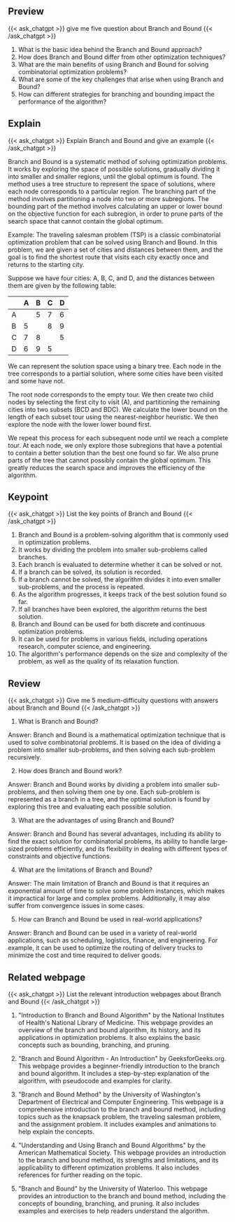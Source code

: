 ## Preview
{{< ask_chatgpt >}}
give me five question about Branch and Bound
{{< /ask_chatgpt >}}



1. What is the basic idea behind the Branch and Bound approach? 
2. How does Branch and Bound differ from other optimization techniques? 
3. What are the main benefits of using Branch and Bound for solving combinatorial optimization problems? 
4. What are some of the key challenges that arise when using Branch and Bound? 
5. How can different strategies for branching and bounding impact the performance of the algorithm?   

## Explain
{{< ask_chatgpt >}}
Explain Branch and Bound and give an example
{{< /ask_chatgpt >}}



Branch and Bound is a systematic method of solving optimization problems. It works by exploring the space of possible solutions, gradually dividing it into smaller and smaller regions, until the global optimum is found. The method uses a tree structure to represent the space of solutions, where each node corresponds to a particular region. The branching part of the method involves partitioning a node into two or more subregions. The bounding part of the method involves calculating an upper or lower bound on the objective function for each subregion, in order to prune parts of the search space that cannot contain the global optimum. 

Example: The traveling salesman problem (TSP) is a classic combinatorial optimization problem that can be solved using Branch and Bound. In this problem, we are given a set of cities and distances between them, and the goal is to find the shortest route that visits each city exactly once and returns to the starting city. 

Suppose we have four cities: A, B, C, and D, and the distances between them are given by the following table:

|   | A | B | C | D |
| - | - | - | - | - |
| A |   | 5 | 7 | 6 |
| B | 5 |   | 8 | 9 |
| C | 7 | 8 |   | 5 |
| D | 6 | 9 | 5 |   |

We can represent the solution space using a binary tree. Each node in the tree corresponds to a partial solution, where some cities have been visited and some have not. 

The root node corresponds to the empty tour. We then create two child nodes by selecting the first city to visit (A), and partitioning the remaining cities into two subsets (BCD and BDC). We calculate the lower bound on the length of each subset tour using the nearest-neighbor heuristic. We then explore the node with the lower lower bound first. 

We repeat this process for each subsequent node until we reach a complete tour. At each node, we only explore those subregions that have a potential to contain a better solution than the best one found so far. We also prune parts of the tree that cannot possibly contain the global optimum. This greatly reduces the search space and improves the efficiency of the algorithm.   

## Keypoint
{{< ask_chatgpt >}}
List the key points of Branch and Bound
{{< /ask_chatgpt >}}



1. Branch and Bound is a problem-solving algorithm that is commonly used in optimization problems.
2. It works by dividing the problem into smaller sub-problems called branches.
3. Each branch is evaluated to determine whether it can be solved or not.
4. If a branch can be solved, its solution is recorded.
5. If a branch cannot be solved, the algorithm divides it into even smaller sub-problems, and the process is repeated.
6. As the algorithm progresses, it keeps track of the best solution found so far.
7. If all branches have been explored, the algorithm returns the best solution.
8. Branch and Bound can be used for both discrete and continuous optimization problems.
9. It can be used for problems in various fields, including operations research, computer science, and engineering.
10. The algorithm's performance depends on the size and complexity of the problem, as well as the quality of its relaxation function.   

## Review
{{< ask_chatgpt >}}
Give me 5 medium-difficulty questions with answers about Branch and Bound
{{< /ask_chatgpt >}}



1. What is Branch and Bound? 

Answer: Branch and Bound is a mathematical optimization technique that is used to solve combinatorial problems. It is based on the idea of dividing a problem into smaller sub-problems, and then solving each sub-problem recursively.

2. How does Branch and Bound work? 

Answer: Branch and Bound works by dividing a problem into smaller sub-problems, and then solving them one by one. Each sub-problem is represented as a branch in a tree, and the optimal solution is found by exploring this tree and evaluating each possible solution.

3. What are the advantages of using Branch and Bound? 

Answer: Branch and Bound has several advantages, including its ability to find the exact solution for combinatorial problems, its ability to handle large-sized problems efficiently, and its flexibility in dealing with different types of constraints and objective functions.

4. What are the limitations of Branch and Bound? 

Answer: The main limitation of Branch and Bound is that it requires an exponential amount of time to solve some problem instances, which makes it impractical for large and complex problems. Additionally, it may also suffer from convergence issues in some cases.

5. How can Branch and Bound be used in real-world applications? 

Answer: Branch and Bound can be used in a variety of real-world applications, such as scheduling, logistics, finance, and engineering. For example, it can be used to optimize the routing of delivery trucks to minimize the cost and time required to deliver goods.   

## Related webpage
{{< ask_chatgpt >}}
List the relevant introduction webpages about Branch and Bound
{{< /ask_chatgpt >}}



1. "Introduction to Branch and Bound Algorithm" by the National Institutes of Health's National Library of Medicine. This webpage provides an overview of the branch and bound algorithm, its history, and its applications in optimization problems. It also explains the basic concepts such as bounding, branching, and pruning.

2. "Branch and Bound Algorithm - An Introduction" by GeeksforGeeks.org. This webpage provides a beginner-friendly introduction to the branch and bound algorithm. It includes a step-by-step explanation of the algorithm, with pseudocode and examples for clarity.

3. "Branch and Bound Method" by the University of Washington's Department of Electrical and Computer Engineering. This webpage is a comprehensive introduction to the branch and bound method, including topics such as the knapsack problem, the traveling salesman problem, and the assignment problem. It includes examples and animations to help explain the concepts.

4. "Understanding and Using Branch and Bound Algorithms" by the American Mathematical Society. This webpage provides an introduction to the branch and bound method, its strengths and limitations, and its applicability to different optimization problems. It also includes references for further reading on the topic.

5. "Branch and Bound" by the University of Waterloo. This webpage provides an introduction to the branch and bound method, including the concepts of bounding, branching, and pruning. It also includes examples and exercises to help readers understand the algorithm.   

